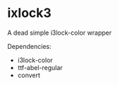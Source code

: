 # ixlock3

A dead simple i3lock-color wrapper

Dependencies:
- i3lock-color
- ttf-abel-regular
- convert


